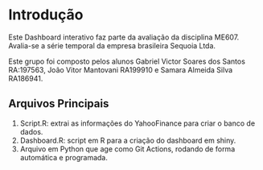 # Introdução

Este Dashboard interativo faz parte da avaliação da disciplina ME607. Avalia-se a série temporal da empresa brasileira Sequoia Ltda.


Este grupo foi composto pelos alunos Gabriel Victor Soares dos Santos RA:197563, João Vitor Mantovani RA199910 e Samara Almeida Silva RA186941.

## Arquivos Principais

1. Script.R: extrai as informações do YahooFinance para criar o banco de dados.
2. Dashboard.R: script em R para a criação do dashboard em shiny.
3. Arquivo em Python que age como Git Actions, rodando de forma automática e programada.



